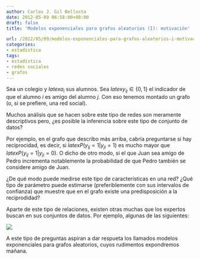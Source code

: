 ```yaml
---
author: Carlos J. Gil Bellosta
date: 2012-05-09 06:58:00+00:00
draft: false
title: 'Modelos exponenciales para grafos aleatorios (I): motivación'

url: /2012/05/09/modelos-exponenciales-para-grafos-aleatorios-i-motivacion/
categories:
- estadística
tags:
- estadística
- redes sociales
- grafos
---
```


Sea un colegio y $latex a_i$ sus alumnos. Sea $latex y_{ij} \in \{0,1\}$ el indicador de que el alumno _i_ es amigo del alumno _j_. Con eso tenemos montado un grafo (o, si se prefiere, una red social).

Muchos análisis que se hacen sobre este tipo de redes son meramente descriptivos pero, ¿es posible la inferencia sobre este tipo de conjunto de datos?

Por ejemplo, en el grafo que describo más arriba, cabría preguntarse si hay reciprocidad, es decir, si $latex P( y_{ij} = 1 | y_{ji} = 1 )$ es mucho mayor que $latex P( y_{ij} = 1 | y_{ji} = 0)$. O dicho de otro modo, si el que Juan sea amigo de Pedro incrementa notablemente la probabilidad de que Pedro también se considere amigo de Juan.

¿De qué modo puede medirse este tipo de características en una red? ¿Qué tipo de parámetro puede estimarse (preferiblemente con sus intervalos de confianza) que muestre que en el grafo existe una predisposición a la reciprodidad?

Aparte de este tipo de relaciones, existen otras muchas que los expertos buscan en sus conjuntos de datos. Por ejemplo, algunas de las siguientes:

[![](/wp-uploads/2012/05/configuraciones_grafos.png#center)
](/wp-uploads/2012/05/configuraciones_grafos.png#center)

A este tipo de preguntas aspiran a dar respueta los llamados modelos exponenciales para grafos aleatorios, cuyos rudimentos expondremos mañana.


